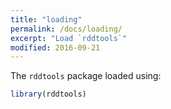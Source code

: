 ```yaml
---
title: "loading"
permalink: /docs/loading/
excerpt: "Load `rddtools`"
modified: 2016-09-21
---
```


The `rddtools` package loaded using:

```r
library(rddtools)
```
